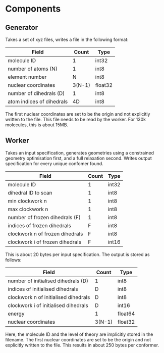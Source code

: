 # Components

## Generator
Takes a set of xyz files, writes a file in the following format:

| Field | Count | Type
|-------|------|-----
| molecule ID | 1 | int32
| number of atoms (N) | 1 | int8
| element number | N | int8
| nuclear coordinates | 3(N-1) | float32
| number of dihedrals (D) | 1 | int8
| atom indices of dihedrals | 4D| int8

The first nuclear coordinates are set to be the origin and not explicitly written to the file. This file needs to be read by the worker. For 130k molecules, this is about 15MB.

## Worker
Takes an input specification, generates geometries using a constrained geometry optimisation first, and a full relaxation second. Writes output specification for every unique confomer found.

| Field | Count | Type
|-------|------|-----
| molecule ID | 1 | int32
| dihedral ID to scan | 1 | int8
| min clockwork n | 1 | int8
| max clockwork n | 1 | int8
| number of frozen dihedrals (F) | 1 | int8
| indices of frozen dihedrals | F| int8
| clockwork n of frozen dihedrals | F | int8
| clockwork i of frozen dihedrals | F | int16

This is about 20 bytes per input specification. The output is stored as follows:

| Field | Count | Type
|-------|------|-----
| number of initialised dihedrals (D) | 1 | int8
| indices of initialised dihedrals | D | int8
| clockwork n of initialised dihedrals | D | int8
| clockwork i of initialised dihedrals | D | int16
| energy | 1 | float64
| nuclear coordinates | 3(N-1) | float32

Here, the molecule ID and the level of theory are implicitly stored in the filename. The first nuclear coordinates are set to be the origin and not explicitly written to the file. This results in about 250 bytes per conformer.
